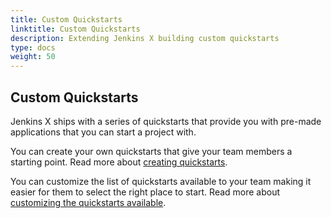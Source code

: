 ```yaml
---
title: Custom Quickstarts
linktitle: Custom Quickstarts
description: Extending Jenkins X building custom quickstarts
type: docs
weight: 50
---
```


## Custom Quickstarts

Jenkins X ships with a series of quickstarts that provide you with pre-made applications that you can start a project with.

You can create your own quickstarts that give your team members a starting point. Read more about [creating quickstarts](/docs/create-project/creating/).

You can customize the list of quickstarts available to your team making it easier for them to select the right place to start. Read more about [customizing the quickstarts available](/docs/create-project/creating/#customising-your-teams-quickstarts).
